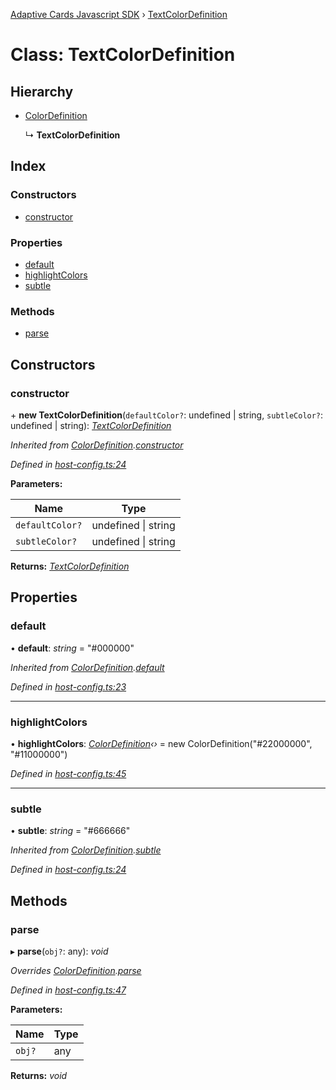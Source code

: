 [Adaptive Cards Javascript SDK](../README.md) › [TextColorDefinition](textcolordefinition.md)

# Class: TextColorDefinition

## Hierarchy

* [ColorDefinition](colordefinition.md)

  ↳ **TextColorDefinition**

## Index

### Constructors

* [constructor](textcolordefinition.md#constructor)

### Properties

* [default](textcolordefinition.md#default)
* [highlightColors](textcolordefinition.md#highlightcolors)
* [subtle](textcolordefinition.md#subtle)

### Methods

* [parse](textcolordefinition.md#parse)

## Constructors

###  constructor

\+ **new TextColorDefinition**(`defaultColor?`: undefined | string, `subtleColor?`: undefined | string): *[TextColorDefinition](textcolordefinition.md)*

*Inherited from [ColorDefinition](colordefinition.md).[constructor](colordefinition.md#constructor)*

*Defined in [host-config.ts:24](https://github.com/microsoft/AdaptiveCards/blob/8588bd5ad/source/nodejs/adaptivecards/src/host-config.ts#L24)*

**Parameters:**

Name | Type |
------ | ------ |
`defaultColor?` | undefined &#124; string |
`subtleColor?` | undefined &#124; string |

**Returns:** *[TextColorDefinition](textcolordefinition.md)*

## Properties

###  default

• **default**: *string* = "#000000"

*Inherited from [ColorDefinition](colordefinition.md).[default](colordefinition.md#default)*

*Defined in [host-config.ts:23](https://github.com/microsoft/AdaptiveCards/blob/8588bd5ad/source/nodejs/adaptivecards/src/host-config.ts#L23)*

___

###  highlightColors

• **highlightColors**: *[ColorDefinition](colordefinition.md)‹›* = new ColorDefinition("#22000000", "#11000000")

*Defined in [host-config.ts:45](https://github.com/microsoft/AdaptiveCards/blob/8588bd5ad/source/nodejs/adaptivecards/src/host-config.ts#L45)*

___

###  subtle

• **subtle**: *string* = "#666666"

*Inherited from [ColorDefinition](colordefinition.md).[subtle](colordefinition.md#subtle)*

*Defined in [host-config.ts:24](https://github.com/microsoft/AdaptiveCards/blob/8588bd5ad/source/nodejs/adaptivecards/src/host-config.ts#L24)*

## Methods

###  parse

▸ **parse**(`obj?`: any): *void*

*Overrides [ColorDefinition](colordefinition.md).[parse](colordefinition.md#parse)*

*Defined in [host-config.ts:47](https://github.com/microsoft/AdaptiveCards/blob/8588bd5ad/source/nodejs/adaptivecards/src/host-config.ts#L47)*

**Parameters:**

Name | Type |
------ | ------ |
`obj?` | any |

**Returns:** *void*
